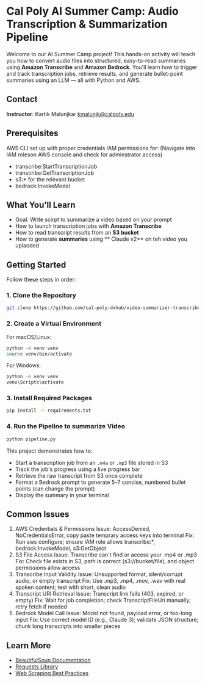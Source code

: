 # Cal Poly AI Summer Camp: Audio Transcription & Summarization Pipeline


Welcome to our AI Summer Camp project! This hands-on activity will teach you how to convert audio files into structured, easy-to-read summaries using **Amazon Transcribe** and **Amazon Bedrock**. You'll learn how to trigger and track transcription jobs, retrieve results, and generate bullet-point summaries using an LLM — all with Python and AWS.
## Contact


**Instructor**: Kartik Malunjkar kmalunjk@calpoly.edu


## Prerequisites
AWS CLI set up with proper credentials
IAM permissions for: (Navigate into IAM roleson AWS console and check for adminstrator access)
- transcribe:StartTranscriptionJob
- transcribe:GetTranscriptionJob
- s3:* for the relevant bucket
- bedrock:InvokeModel


## What You'll Learn
- Goal: Write scirpt to summarize a video based on your prompt
- How to launch transcription jobs with **Amazon Transcribe**
- How to read transcript results from an **S3 bucket**
- How to generate **summaries** using ** Claude v2** on teh video you uplaoded




## Getting Started


Follow these steps in order:


### 1. Clone the Repository


```bash
git clone https://github.com/cal-poly-dxhub/video-summarizer-transcribe.git


```


### 2. Create a Virtual Environment


For macOS/Linux:
```bash
python -m venv venv
source venv/bin/activate
```


For Windows:
```bash
python -m venv venv
venv\Scripts\activate
```


### 3. Install Required Packages


```bash
pip install -r requirements.txt
```


### 4. Run the Pipeline to summarize Video


```bash
python pipeline.py
```




This project demonstrates how to:
- Start a transcription job from an `.m4a` or `.mp3` file stored in S3
- Track the job's progress using a live progress bar
- Retrieve the raw transcript from S3 once complete
- Format a Bedrock prompt to generate 5–7 concise, numbered bullet points (can change the prompt)
- Display the summary in your terminal


## Common Issues


1. AWS Credentials & Permissions
Issue: AccessDenied, NoCredentialsError, copy paste temprary access keys into terminal
Fix: Run aws configure; ensure IAM role allows transcribe:*, bedrock:InvokeModel, s3:GetObject
2.  S3 File Access
Issue: Transcribe can't find or access your .mp4 or .mp3
Fix: Check file exists in S3, path is correct (s3://bucket/file), and object permissions allow access
3. Transcribe Input Validity
Issue: Unsupported format, silent/corrupt audio, or empty transcript
Fix: Use .mp3, .mp4, .mov, .wav with real spoken content; test with short, clean audio
6. Transcript URI Retrieval
Issue: Transcript link fails (403, expired, or empty)
Fix: Wait for job completion; check TranscriptFileUri manually; retry fetch if needed
5. Bedrock Model Call
Issue: Model not found, payload error, or too-long input
Fix: Use correct model ID (e.g., Claude 3); validate JSON structure; chunk long transcripts into smaller pieces


## Learn More


- [BeautifulSoup Documentation](https://www.crummy.com/software/BeautifulSoup/bs4/doc/)
- [Requests Library](https://docs.python-requests.org/en/latest/)
- [Web Scraping Best Practices](https://www.scrapehero.com/how-to-prevent-getting-blacklisted-while-scraping/)



